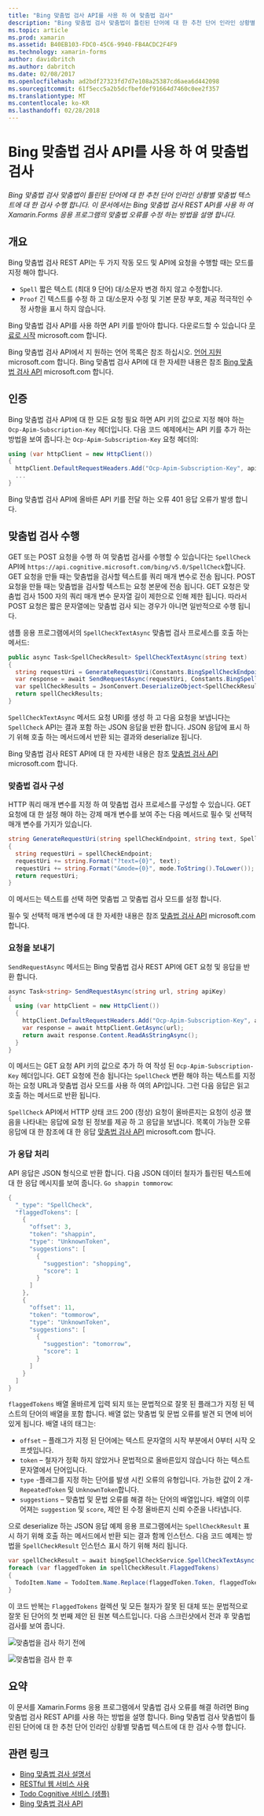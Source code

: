 ```yaml
---
title: "Bing 맞춤법 검사 API를 사용 하 여 맞춤법 검사"
description: "Bing 맞춤법 검사 맞춤법이 틀린된 단어에 대 한 추천 단어 인라인 상황별 맞춤법 텍스트에 대 한 검사 수행 합니다. 이 문서에서는 Bing 맞춤법 검사 REST API를 사용 하 여 Xamarin.Forms 응용 프로그램의 맞춤법 오류를 수정 하는 방법을 설명 합니다."
ms.topic: article
ms.prod: xamarin
ms.assetid: B40EB103-FDC0-45C6-9940-FB4ACDC2F4F9
ms.technology: xamarin-forms
author: davidbritch
ms.author: dabritch
ms.date: 02/08/2017
ms.openlocfilehash: ad2bdf27323fd7d7e108a25387cd6aea6d442098
ms.sourcegitcommit: 61f5ecc5a2b5dcfbefdef91664d7460c0ee2f357
ms.translationtype: MT
ms.contentlocale: ko-KR
ms.lasthandoff: 02/28/2018
---
```

# <a name="spell-checking-using-the-bing-spell-check-api"></a>Bing 맞춤법 검사 API를 사용 하 여 맞춤법 검사

_Bing 맞춤법 검사 맞춤법이 틀린된 단어에 대 한 추천 단어 인라인 상황별 맞춤법 텍스트에 대 한 검사 수행 합니다. 이 문서에서는 Bing 맞춤법 검사 REST API를 사용 하 여 Xamarin.Forms 응용 프로그램의 맞춤법 오류를 수정 하는 방법을 설명 합니다._

## <a name="overview"></a>개요

Bing 맞춤법 검사 REST API는 두 가지 작동 모드 및 API에 요청을 수행할 때는 모드를 지정 해야 합니다.

- `Spell` 짧은 텍스트 (최대 9 단어) 대/소문자 변경 하지 않고 수정합니다.
- `Proof` 긴 텍스트를 수정 하 고 대/소문자 수정 및 기본 문장 부호, 제공 적극적인 수정 사항을 표시 하지 않습니다.

Bing 맞춤법 검사 API를 사용 하면 API 키를 받아야 합니다. 다운로드할 수 있습니다 [무료로 시작](https://www.microsoft.com/cognitive-services/sign-up?ReturnUrl=/cognitive-services/subscriptions?productId=%2fproducts%2fBing.Speech.Preview) microsoft.com 합니다.

Bing 맞춤법 검사 API에서 지 원하는 언어 목록은 참조 하십시오. [언어 지원](https://www.microsoft.com/cognitive-services/Bing-Spell-check-API/documentation#language-support) microsoft.com 합니다. Bing 맞춤법 검사 API에 대 한 자세한 내용은 참조 [Bing 맞춤법 검사 API](https://www.microsoft.com/cognitive-services/bing-spell-check-api/documentation) microsoft.com 합니다.

## <a name="authentication"></a>인증

Bing 맞춤법 검사 API에 대 한 모든 요청 필요 하면 API 키의 값으로 지정 해야 하는 `Ocp-Apim-Subscription-Key` 헤더입니다. 다음 코드 예제에서는 API 키를 추가 하는 방법을 보여 줍니다.는 `Ocp-Apim-Subscription-Key` 요청 헤더의:

```csharp
using (var httpClient = new HttpClient())
{
  httpClient.DefaultRequestHeaders.Add("Ocp-Apim-Subscription-Key", apiKey);
  ...
}
```

Bing 맞춤법 검사 API에 올바른 API 키를 전달 하는 오류 401 응답 오류가 발생 합니다.

## <a name="performing-spell-checking"></a>맞춤법 검사 수행

GET 또는 POST 요청을 수행 하 여 맞춤법 검사를 수행할 수 있습니다는 `SpellCheck` API에 `https://api.cognitive.microsoft.com/bing/v5.0/SpellCheck`합니다. GET 요청을 만들 때는 맞춤법을 검사할 텍스트를 쿼리 매개 변수로 전송 됩니다. POST 요청을 만들 때는 맞춤법을 검사할 텍스트는 요청 본문에 전송 됩니다. GET 요청은 맞춤법 검사 1500 자의 쿼리 매개 변수 문자열 길이 제한으로 인해 제한 됩니다. 따라서 POST 요청은 짧은 문자열에는 맞춤법 검사 되는 경우가 아니면 일반적으로 수행 됩니다.

샘플 응용 프로그램에서의 `SpellCheckTextAsync` 맞춤법 검사 프로세스를 호출 하는 메서드:

```csharp
public async Task<SpellCheckResult> SpellCheckTextAsync(string text)
{
  string requestUri = GenerateRequestUri(Constants.BingSpellCheckEndpoint, text, SpellCheckMode.Spell);
  var response = await SendRequestAsync(requestUri, Constants.BingSpellCheckApiKey);
  var spellCheckResults = JsonConvert.DeserializeObject<SpellCheckResult>(response);
  return spellCheckResults;
}
```

`SpellCheckTextAsync` 메서드 요청 URI를 생성 하 고 다음 요청을 보냅니다는 `SpellCheck` API는 결과 포함 하는 JSON 응답을 반환 합니다. JSON 응답에 표시 하기 위해 호출 하는 메서드에서 반환 되는 결과와 deserialize 됩니다.

Bing 맞춤법 검사 REST API에 대 한 자세한 내용은 참조 [맞춤법 검사 API](https://dev.cognitive.microsoft.com/docs/services/56e73033cf5ff80c2008c679/operations/57855119bca1df1c647bc358) microsoft.com 합니다.

### <a name="configuring-spell-checking"></a>맞춤법 검사 구성

HTTP 쿼리 매개 변수를 지정 하 여 맞춤법 검사 프로세스를 구성할 수 있습니다. GET 요청에 대 한 설정 해야 하는 강제 매개 변수를 보여 주는 다음 메서드로 필수 및 선택적 매개 변수를 가지가 있습니다.

```csharp
string GenerateRequestUri(string spellCheckEndpoint, string text, SpellCheckMode mode)
{
  string requestUri = spellCheckEndpoint;
  requestUri += string.Format("?text={0}", text);                         // text to spell check
  requestUri += string.Format("&mode={0}", mode.ToString().ToLower());    // spellcheck mode - proof or spell
  return requestUri;
}
```

이 메서드는 텍스트를 선택 하면 맞춤법 고 맞춤법 검사 모드를 설정 합니다.

필수 및 선택적 매개 변수에 대 한 자세한 내용은 참조 [맞춤법 검사 API](https://dev.cognitive.microsoft.com/docs/services/56e73033cf5ff80c2008c679/operations/57855119bca1df1c647bc358) microsoft.com 합니다.

### <a name="sending-the-request"></a>요청을 보내기

`SendRequestAsync` 메서드는 Bing 맞춤법 검사 REST API에 GET 요청 및 응답을 반환 합니다.

```csharp
async Task<string> SendRequestAsync(string url, string apiKey)
{
  using (var httpClient = new HttpClient())
  {
    httpClient.DefaultRequestHeaders.Add("Ocp-Apim-Subscription-Key", apiKey);
    var response = await httpClient.GetAsync(url);
    return await response.Content.ReadAsStringAsync();
  }
}
```

이 메서드는 GET 요청 API 키의 값으로 추가 하 여 작성 된 `Ocp-Apim-Subscription-Key` 헤더입니다. GET 요청에 전송 됩니다는 `SpellCheck` 변환 해야 하는 텍스트를 지정 하는 요청 URL과 맞춤법 검사 모드를 사용 하 여의 API입니다. 그런 다음 응답은 읽고 호출 하는 메서드로 반환 됩니다.

`SpellCheck` API에서 HTTP 상태 코드 200 (정상) 요청이 올바른지는 요청이 성공 했음을 나타내는 응답에 요청 된 정보를 제공 하 고 응답을 보냅니다. 목록이 가능한 오류 응답에 대 한 참조에 대 한 응답 [맞춤법 검사 API](https://dev.cognitive.microsoft.com/docs/services/56e73033cf5ff80c2008c679/operations/57855119bca1df1c647bc358) microsoft.com 합니다.

### <a name="processing-the-response"></a>가 응답 처리

API 응답은 JSON 형식으로 반환 합니다. 다음 JSON 데이터 철자가 틀린된 텍스트에 대 한 응답 메시지를 보여 줍니다. `Go shappin tommorow`:

```csharp
{
  "_type": "SpellCheck",
  "flaggedTokens": [
    {
      "offset": 3,
      "token": "shappin",
      "type": "UnknownToken",
      "suggestions": [
        {
          "suggestion": "shopping",
          "score": 1
        }
      ]
    },
    {
      "offset": 11,
      "token": "tommorow",
      "type": "UnknownToken",
      "suggestions": [
        {
          "suggestion": "tomorrow",
          "score": 1
        }
      ]
    }
  ]
}
```

`flaggedTokens` 배열 올바르게 입력 되지 또는 문법적으로 잘못 된 플래그가 지정 된 텍스트의 단어의 배열을 포함 합니다. 배열 없는 맞춤법 및 문법 오류를 발견 되 면에 비어 있게 됩니다. 배열 내의 태그는:

- `offset` – 플래그가 지정 된 단어에는 텍스트 문자열의 시작 부분에서 0부터 시작 오프셋입니다.
- `token` – 철자가 정확 하지 않았거나 문법적으로 올바른있지 않습니다 하는 텍스트 문자열에서 단어입니다.
- `type` -플래그를 지정 하는 단어를 발생 시킨 오류의 유형입니다. 가능한 값이 2 개- `RepeatedToken` 및 `UnknownToken`합니다.
- `suggestions` – 맞춤법 및 문법 오류를 해결 하는 단어의 배열입니다. 배열의 이루어져는 `suggestion` 및 `score`, 제안 된 수정 올바른지 신뢰 수준을 나타냅니다.

으로 deserialize 하는 JSON 응답 예제 응용 프로그램에서는 `SpellCheckResult` 표시 하기 위해 호출 하는 메서드에서 반환 되는 결과 함께 인스턴스. 다음 코드 예제는 방법을 `SpellCheckResult` 인스턴스 표시 하기 위해 처리 됩니다.

```csharp
var spellCheckResult = await bingSpellCheckService.SpellCheckTextAsync(TodoItem.Name);
foreach (var flaggedToken in spellCheckResult.FlaggedTokens)
{
  TodoItem.Name = TodoItem.Name.Replace(flaggedToken.Token, flaggedToken.Suggestions.FirstOrDefault().Suggestion);
}
```

이 코드 반복는 `FlaggedTokens` 컬렉션 및 모든 철자가 잘못 된 대체 또는 문법적으로 잘못 된 단어의 첫 번째 제안 된 원본 텍스트입니다. 다음 스크린샷에서 전과 후 맞춤법 검사를 보여 줍니다.

![](spell-check-images/before-spell-check.png "맞춤법을 검사 하기 전에")

![](spell-check-images/after-spell-check.png "맞춤법을 검사 한 후")

## <a name="summary"></a>요약

이 문서를 Xamarin.Forms 응용 프로그램에서 맞춤법 검사 오류를 해결 하려면 Bing 맞춤법 검사 REST API를 사용 하는 방법을 설명 합니다. Bing 맞춤법 검사 맞춤법이 틀린된 단어에 대 한 추천 단어 인라인 상황별 맞춤법 텍스트에 대 한 검사 수행 합니다.



## <a name="related-links"></a>관련 링크

- [Bing 맞춤법 검사 설명서](https://www.microsoft.com/cognitive-services/bing-spell-check-api/documentation)
- [RESTful 웹 서비스 사용](~/xamarin-forms/data-cloud/consuming/rest.md)
- [Todo Cognitive 서비스 (샘플)](https://developer.xamarin.com/samples/xamarin-forms/WebServices/TodoCognitiveServices/)
- [Bing 맞춤법 검사 API](https://dev.cognitive.microsoft.com/docs/services/56e73033cf5ff80c2008c679/operations/57855119bca1df1c647bc358)
